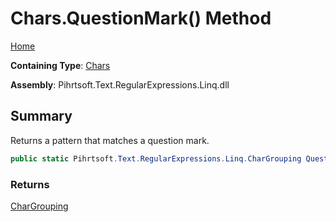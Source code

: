 # Chars\.QuestionMark\(\) Method

[Home](../../../../../../README.md)

**Containing Type**: [Chars](../README.md)

**Assembly**: Pihrtsoft\.Text\.RegularExpressions\.Linq\.dll

## Summary

Returns a pattern that matches a question mark\.

```csharp
public static Pihrtsoft.Text.RegularExpressions.Linq.CharGrouping QuestionMark()
```

### Returns

[CharGrouping](../../CharGrouping/README.md)

